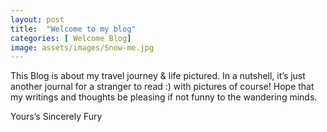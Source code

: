 ```yaml
---
layout: post
title:  "Welcome to my blog"
categories: [ Welcome Blog]
image: assets/images/Snow-me.jpg
---
```

This Blog is about my travel journey & life pictured.
In a nutshell, it’s just another journal for a stranger to read :) with pictures of course!
Hope that my writings and thoughts be pleasing if not funny to the wandering minds.

Yours’s Sincerely
Fury
